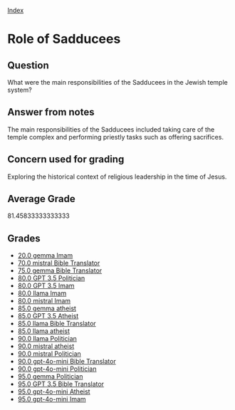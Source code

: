 
[Index](../../index.md)
# Role of Sadducees
## Question
What were the main responsibilities of the Sadducees in the Jewish temple system?

## Answer from notes
The main responsibilities of the Sadducees included taking care of the temple complex and performing priestly tasks such as offering sacrifices.

## Concern used for grading
Exploring the historical context of religious leadership in the time of Jesus.

## Average Grade
81.45833333333333

## Grades
 * [20.0 gemma Imam](../answers/gemma_Imam/Role_of_Sadducees.md)
 * [70.0 mistral Bible Translator](../answers/mistral_Bible_Translator/Role_of_Sadducees.md)
 * [75.0 gemma Bible Translator](../answers/gemma_Bible_Translator/Role_of_Sadducees.md)
 * [80.0 GPT 3.5 Politician](../answers/GPT_3.5_Politician/Role_of_Sadducees.md)
 * [80.0 GPT 3.5 Imam](../answers/GPT_3.5_Imam/Role_of_Sadducees.md)
 * [80.0 llama Imam](../answers/llama_Imam/Role_of_Sadducees.md)
 * [80.0 mistral Imam](../answers/mistral_Imam/Role_of_Sadducees.md)
 * [85.0 gemma atheist](../answers/gemma_atheist/Role_of_Sadducees.md)
 * [85.0 GPT 3.5 Atheist](../answers/GPT_3.5_Atheist/Role_of_Sadducees.md)
 * [85.0 llama Bible Translator](../answers/llama_Bible_Translator/Role_of_Sadducees.md)
 * [85.0 llama atheist](../answers/llama_atheist/Role_of_Sadducees.md)
 * [90.0 llama Politician](../answers/llama_Politician/Role_of_Sadducees.md)
 * [90.0 mistral atheist](../answers/mistral_atheist/Role_of_Sadducees.md)
 * [90.0 mistral Politician](../answers/mistral_Politician/Role_of_Sadducees.md)
 * [90.0 gpt-4o-mini Bible Translator](../answers/gpt-4o-mini_Bible_Translator/Role_of_Sadducees.md)
 * [90.0 gpt-4o-mini Politician](../answers/gpt-4o-mini_Politician/Role_of_Sadducees.md)
 * [95.0 gemma Politician](../answers/gemma_Politician/Role_of_Sadducees.md)
 * [95.0 GPT 3.5 Bible Translator](../answers/GPT_3.5_Bible_Translator/Role_of_Sadducees.md)
 * [95.0 gpt-4o-mini Atheist](../answers/gpt-4o-mini_Atheist/Role_of_Sadducees.md)
 * [95.0 gpt-4o-mini Imam](../answers/gpt-4o-mini_Imam/Role_of_Sadducees.md)
